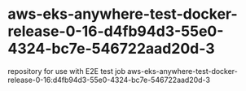 # aws-eks-anywhere-test-docker-release-0-16-d4fb94d3-55e0-4324-bc7e-546722aad20d-3
repository for use with E2E test job aws-eks-anywhere-test-docker-release-0-16:d4fb94d3-55e0-4324-bc7e-546722aad20d-3
